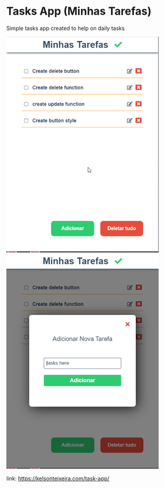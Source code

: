 <h1>Tasks App (Minhas Tarefas)</h1>

<p> Simple tasks app created to help on daily tasks</p>

<img src="https://github.com/KelsonTeixeira/task-app/blob/master/tasks-print.png?raw=true" width="400" >
<img src="https://github.com/KelsonTeixeira/task-app/blob/master/add-print.png?raw=true" width="400" >

link: <a href="https://kelsonteixeira.com/task-app/" target="_blank" >https://kelsonteixeira.com/task-app/</a>
